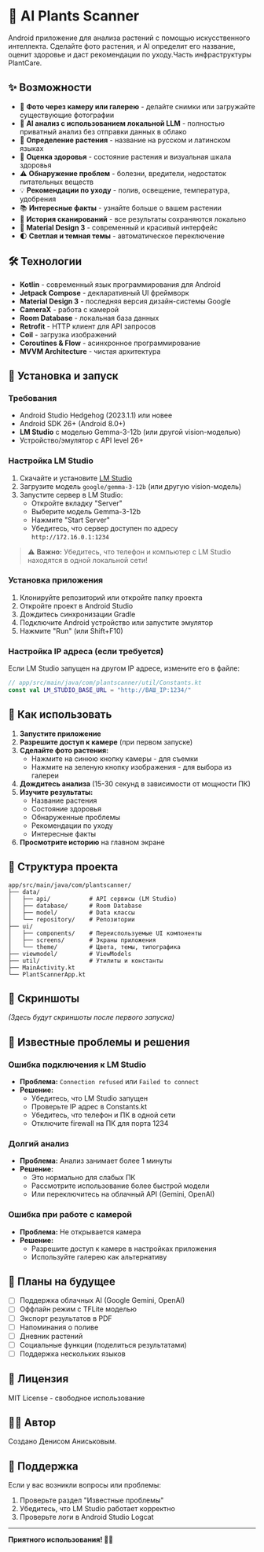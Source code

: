 # 🌿 AI Plants Scanner

Android приложение для анализа растений с помощью искусственного интеллекта. Сделайте фото растения, и AI определит его название, оценит здоровье и даст рекомендации по уходу.Часть инфраструктуры PlantCare.

## ✨ Возможности

- 📸 **Фото через камеру или галерею** - делайте снимки или загружайте существующие фотографии
- 🤖 **AI анализ с использованием локальной LLM** - полностью приватный анализ без отправки данных в облако
- 🌱 **Определение растения** - название на русском и латинском языках
- 💚 **Оценка здоровья** - состояние растения и визуальная шкала здоровья
- ⚠️ **Обнаружение проблем** - болезни, вредители, недостаток питательных веществ
- 💡 **Рекомендации по уходу** - полив, освещение, температура, удобрения
- 📚 **Интересные факты** - узнайте больше о вашем растении
- 💾 **История сканирований** - все результаты сохраняются локально
- 🎨 **Material Design 3** - современный и красивый интерфейс
- 🌓 **Светлая и темная темы** - автоматическое переключение

## 🛠️ Технологии

- **Kotlin** - современный язык программирования для Android
- **Jetpack Compose** - декларативный UI фреймворк
- **Material Design 3** - последняя версия дизайн-системы Google
- **CameraX** - работа с камерой
- **Room Database** - локальная база данных
- **Retrofit** - HTTP клиент для API запросов
- **Coil** - загрузка изображений
- **Coroutines & Flow** - асинхронное программирование
- **MVVM Architecture** - чистая архитектура

## 🚀 Установка и запуск

### Требования

- Android Studio Hedgehog (2023.1.1) или новее
- Android SDK 26+ (Android 8.0+)
- **LM Studio** с моделью Gemma-3-12b (или другой vision-моделью)
- Устройство/эмулятор с API level 26+

### Настройка LM Studio

1. Скачайте и установите [LM Studio](https://lmstudio.ai/)
2. Загрузите модель `google/gemma-3-12b` (или другую vision-модель)
3. Запустите сервер в LM Studio:
   - Откройте вкладку "Server"
   - Выберите модель Gemma-3-12b
   - Нажмите "Start Server"
   - Убедитесь, что сервер доступен по адресу `http://172.16.0.1:1234`

> ⚠️ **Важно:** Убедитесь, что телефон и компьютер с LM Studio находятся в одной локальной сети!

### Установка приложения

1. Клонируйте репозиторий или откройте папку проекта
2. Откройте проект в Android Studio
3. Дождитесь синхронизации Gradle
4. Подключите Android устройство или запустите эмулятор
5. Нажмите "Run" (или Shift+F10)

### Настройка IP адреса (если требуется)

Если LM Studio запущен на другом IP адресе, измените его в файле:

```kotlin
// app/src/main/java/com/plantscanner/util/Constants.kt
const val LM_STUDIO_BASE_URL = "http://ВАШ_IP:1234/"
```

## 📱 Как использовать

1. **Запустите приложение**
2. **Разрешите доступ к камере** (при первом запуске)
3. **Сделайте фото растения:**
   - Нажмите на синюю кнопку камеры - для съемки
   - Нажмите на зеленую кнопку изображения - для выбора из галереи
4. **Дождитесь анализа** (15-30 секунд в зависимости от мощности ПК)
5. **Изучите результаты:**
   - Название растения
   - Состояние здоровья
   - Обнаруженные проблемы
   - Рекомендации по уходу
   - Интересные факты
6. **Просмотрите историю** на главном экране

## 📂 Структура проекта

```
app/src/main/java/com/plantscanner/
├── data/
│   ├── api/           # API сервисы (LM Studio)
│   ├── database/      # Room Database
│   ├── model/         # Data классы
│   └── repository/    # Репозитории
├── ui/
│   ├── components/    # Переиспользуемые UI компоненты
│   ├── screens/       # Экраны приложения
│   └── theme/         # Цвета, темы, типографика
├── viewmodel/         # ViewModels
├── util/              # Утилиты и константы
├── MainActivity.kt
└── PlantScannerApp.kt
```

## 🎨 Скриншоты

*(Здесь будут скриншоты после первого запуска)*

## 🐛 Известные проблемы и решения

### Ошибка подключения к LM Studio

- **Проблема:** `Connection refused` или `Failed to connect`
- **Решение:**
  - Убедитесь, что LM Studio запущен
  - Проверьте IP адрес в Constants.kt
  - Убедитесь, что телефон и ПК в одной сети
  - Отключите firewall на ПК для порта 1234

### Долгий анализ

- **Проблема:** Анализ занимает более 1 минуты
- **Решение:**
  - Это нормально для слабых ПК
  - Рассмотрите использование более быстрой модели
  - Или переключитесь на облачный API (Gemini, OpenAI)

### Ошибка при работе с камерой

- **Проблема:** Не открывается камера
- **Решение:**
  - Разрешите доступ к камере в настройках приложения
  - Используйте галерею как альтернативу

## 🔮 Планы на будущее

- [ ] Поддержка облачных AI (Google Gemini, OpenAI)
- [ ] Оффлайн режим с TFLite моделью
- [ ] Экспорт результатов в PDF
- [ ] Напоминания о поливе
- [ ] Дневник растений
- [ ] Социальные функции (поделиться результатами)
- [ ] Поддержка нескольких языков

## 📝 Лицензия

MIT License - свободное использование

## 👨‍💻 Автор

Создано Денисом Аниськовым.

## 🤝 Поддержка

Если у вас возникли вопросы или проблемы:
1. Проверьте раздел "Известные проблемы"
2. Убедитесь, что LM Studio работает корректно
3. Проверьте логи в Android Studio Logcat

---

**Приятного использования! 🌿✨**
